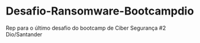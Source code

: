 # Desafio-Ransomware-Bootcampdio
Rep para o último desafio do bootcamp de Ciber Segurança #2 Dio/Santander
